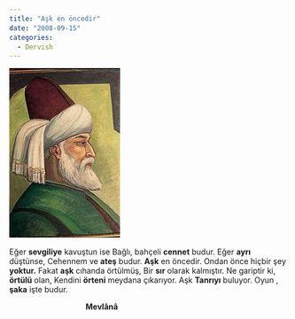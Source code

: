 ```yaml
---
title: "Aşk en öncedir"
date: "2008-09-15"
categories: 
  - Dervish
---
```


[![mevlana.jpg](../uploads/2008/09/mevlana.jpg)](../uploads/2008/09/mevlana.jpg "mevlana.jpg")

Eğer **sevgiliye** kavuştun ise Bağlı, bahçeli **cennet** budur. Eğer **ayrı** düştünse, Cehennem ve **ateş** budur. **Aşk** en öncedir. Ondan önce hiçbir şey **yoktur.** Fakat **aşk** cıhanda örtülmüş, Bir **sır** olarak kalmıştır. Ne gariptir ki, **örtülü** olan, Kendini **örteni** meydana çıkarıyor. Aşk **Tanrıyı** buluyor. Oyun , **şaka** işte budur.

                                   **Mevlânâ**
